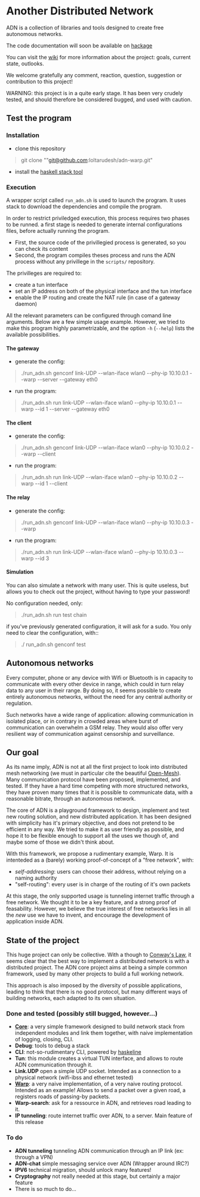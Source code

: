 # Another Distributed Network

ADN is a collection of libraries and tools designed to create free autonomous networks.

The code documentation will soon be available on [hackage](https://hackage.haskell.org/)

You can visit the [wiki](../../wiki/) for more information about the project: goals, current state, outlooks.

We welcome gratefully any comment, reaction, question, suggestion or contribution to this project!

WARNING: this project is in a quite early stage. It has been very crudely tested, and should therefore be considered bugged, and used with caution.

## Test the program

### Installation

- clone this repository 
> git clone ""git@github.com:loltarudesh/adn-warp.git"
- install the [haskell stack tool](https://docs.haskellstack.org/en/stable/README/)


### Execution

A wrapper script called `run_adn.sh` is used to launch the program.
It uses stack to download the dependencies and compile the program.

In order to restrict priviledged execution, this process requires two phases to be runned. a first stage is needed to generate internal configurations files, before actually running the program.

- First, the source code of the privillegied process is generated, so you can check its content
- Second, the program compiles theses process and runs the ADN process without any privillege in the ```scripts/``` repository. 

The privilleges are required to:

- create a tun interface
- set an IP address on both of the physical interface and the tun interface
- enable the IP routing and create the NAT rule (in case of a gateway daemon)

All the relevant parameters can be configured through comand line arguments.
Below are a few simple usage example. However, we tried to make this program highly parametrizable, and the option ```-h``` (```--help```) lists the available possibilities.


#### The gateway

- generate the config:
> ./run_adn.sh genconf link-UDP --wlan-iface wlan0 --phy-ip 10.10.0.1 --warp --server --gateway eth0

- run the program:
> ./run_adn.sh run link-UDP --wlan-iface wlan0 --phy-ip 10.10.0.1 --warp --id 1 --server --gateway eth0

#### The client

- generate the config:
> ./run_adn.sh genconf link-UDP --wlan-iface wlan0 --phy-ip 10.10.0.2 --warp --client

- run the program:
> ./run_adn.sh run link-UDP --wlan-iface wlan0 --phy-ip 10.10.0.2 --warp --id 1 --client

#### The relay

- generate the config:
> ./run_adn.sh genconf link-UDP --wlan-iface wlan0 --phy-ip 10.10.0.3 --warp 

- run the program:
> ./run_adn.sh run link-UDP --wlan-iface wlan0 --phy-ip 10.10.0.3 --warp --id 3


#### Simulation

You can also simulate a network with many user. This is quite useless, but allows you to check out the project, without having to type your password!

No configuration needed, only:
> ./run_adn.sh run test chain 

if you've previously generated configuration, it will ask for a sudo. You only need to clear the configuration, with::
> ./ run_adn.sh genconf test



## Autonomous networks

Every computer, phone or any device with Wifi or Bluetooth is in capacity to communicate with every other device in range, which could in turn relay data to any user in their range. By doing so, it seems possible to create entirely autonomous networks, without the need for any central authority or regulation.

Such networks have a wide range of application: allowing communication in isolated place, or in contrary in crowded areas where burst of communication can overwhelm a GSM relay. They would also offer very resilient way of communication against censorship and surveillance.

## Our goal
As its name imply, ADN is not at all the first project to look into distributed mesh networking (we must in particular cite the beautiful [Open-Mesh](https://www.open-mesh.org)). Many communication protocol have been proposed, implemented, and tested. If they have a hard time competing with more structured networks, they have proven many times that it is possible to communicate data, with a reasonable bitrate, through an autonomous network.


The core of ADN is a playground framework to design, implement and test new routing solution, and new distributed application.
It has been designed with simplicity has it's primary objective, and does not pretend to be efficient in any way. We tried to make it as user friendly as possible, and hope it to be flexible enough to support all the uses we though of, and maybe some of those we didn't think about. 

With this framework, we propose a rudimentary example, Warp. It is intenteded as a (barely) working proof-of-concept of a "free network", with:
- *self-addressing*: users can choose their address, without relying on a naming authority
- "self-routing": every user is in charge of the routing of it's own packets

At this stage, the only supported usage is tunneling internet traffic through a free network. We thought it to be a key feature, and a strong proof of feasability.
However, we believe the true interest of free networks lies in all the *new* use we have to invent, and encourage the development of application inside ADN.


## State of the project
This huge project can only be collective. With a though to [Conway's Law](https://en.wikipedia.org/wiki/Conway%27s_law), it seems clear that the best way to implement a distributed network is with a distributed project. The ADN core project aims at being a simple common framework, used by many other projects to build a full working network.

This approach is also imposed by the diversity of possible applications, leading to think that there is no good protocol, but many different ways of building networks, each adapted to its own situation. 


### Done and tested (possibly still bugged, however...)

* **[Core](../../wiki/adn-framework)**: a very simple framework designed to build network stack from independent modules and link them together, with naive implementation of logging, closing, CLI.
* **Debug**: tools to debug a stack
* **CLI**: not-so-rudimentary CLI, powered by [haskeline](https://hackage.haskell.org/package/haskeline)
* **Tun**: this module creates a virtual TUN interface, and allows to route ADN communication through it.
* **Link.UDP** open a simple UDP socket. Intended as a connection to a physical network (wifi-ibss and ethernet tested)
* **[Warp](../../wiki/warp)**: a very naive implementation, of a very naive routing protocol. Intended as an example! Allows to send a packet over a given road, a registers roads of passing-by packets.
* **Warp-search**: ask for a ressource in ADN, and retrieves road leading to it. 
* **IP tunneling**: route internet traffic over ADN, to a server. Main feature of this release

### To do
* **ADN tunneling** tunneling ADN communication through an IP link (ex: through a VPN)
* **ADN-chat** simple messaging service over ADN (Wrapper around IRC?)
* **IPV6** technical migration, should unlock many features!
* **Cryptography** not really needed at this stage, but certainly a major feature
* There is so much to do...

